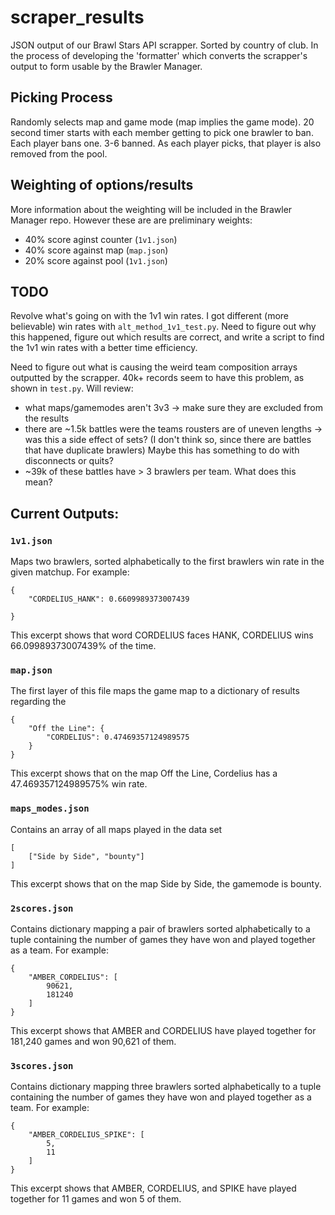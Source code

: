 # scraper_results

JSON output of our Brawl Stars API scrapper. Sorted by country of club. In the process of developing the 'formatter' which converts the scrapper's output to form usable by the Brawler Manager.

## Picking Process

Randomly selects map and game mode (map implies the game mode). 20 second timer starts with each member getting to pick one brawler to ban. Each player bans one. 3-6 banned. As each player picks, that player is also removed from the pool.

## Weighting of options/results

More information about the weighting will be included in the Brawler Manager repo. However these are are preliminary weights:

- 40% score aginst counter (```1v1.json```)
- 40% score against map (```map.json```)
- 20% score against pool (```1v1.json```)

## TODO

Revolve what's going on with the 1v1 win rates. I got different (more believable) win rates with ```alt_method_1v1_test.py```. Need to figure out why this happened, figure out which results are correct, and write a script to find the 1v1 win rates with a better time efficiency.


Need to figure out what is causing the weird team composition arrays outputted by the scrapper. 40k+ records seem to have this problem, as shown in ```test.py```. Will review:
- what maps/gamemodes aren't 3v3 -> make sure they are excluded from the results
- there are ~1.5k battles were the teams rousters are of uneven lengths -> was this a side effect of sets? (I don't think so, since there are battles that have duplicate brawlers) Maybe this has something to do with disconnects or quits?
- ~39k of these battles have > 3 brawlers per team. What does this mean?

## Current Outputs:

### ```1v1.json```

Maps two brawlers, sorted alphabetically to the first brawlers win rate in the given matchup. For example:
```
{
    "CORDELIUS_HANK": 0.6609989373007439

}
```

This excerpt shows that word CORDELIUS faces HANK, CORDELIUS wins 66.09989373007439% of the time.

### ```map.json```
The first layer of this file maps the game map to a dictionary of results regarding the 

```
{
    "Off the Line": {
        "CORDELIUS": 0.47469357124989575
    }
}
```
This excerpt shows that on the map Off the Line, Cordelius has a 47.469357124989575% win rate.

### ```maps_modes.json```

Contains an array of all maps played in the data set
```
[
    ["Side by Side", "bounty"]
]
```
This excerpt shows that on the map Side by Side, the gamemode is bounty.

### ```2scores.json```

Contains dictionary mapping a pair of brawlers sorted alphabetically to a tuple containing the number of games they have won and played together as a team. For example:
```
{
    "AMBER_CORDELIUS": [
        90621,
        181240
    ]
}
```
This excerpt shows that AMBER and CORDELIUS have played together for 181,240 games and won 90,621 of them.

### ```3scores.json```

Contains dictionary mapping three brawlers sorted alphabetically to a tuple containing the number of games they have won and played together as a team. For example:
```
{
    "AMBER_CORDELIUS_SPIKE": [
        5,
        11
    ]
}
```
This excerpt shows that AMBER, CORDELIUS, and SPIKE have played together for 11 games and won 5 of them.
